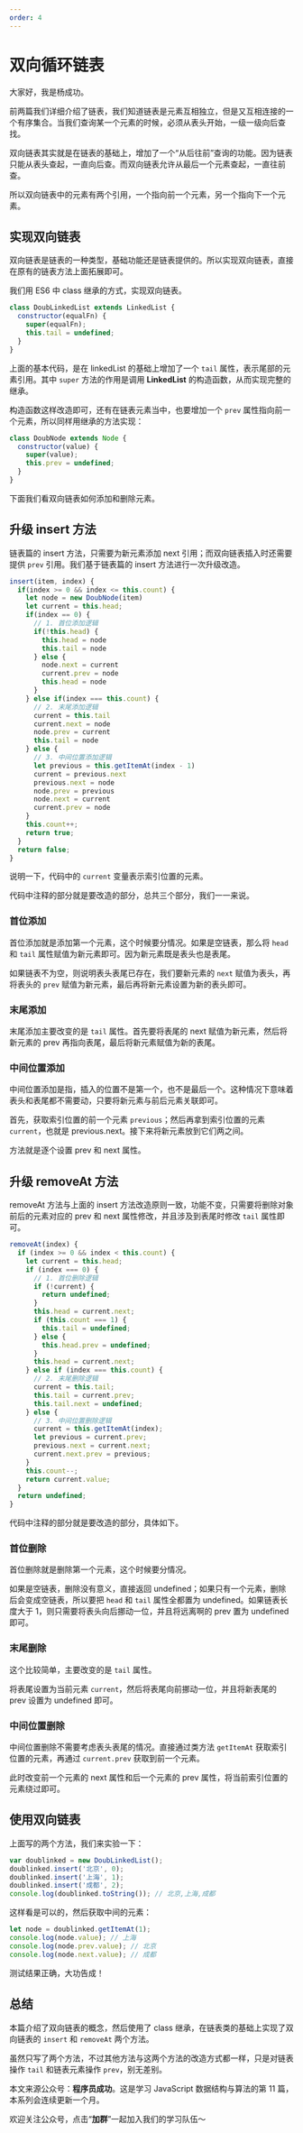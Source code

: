 ```yaml
---
order: 4
---
```


# 双向循环链表

大家好，我是杨成功。

前两篇我们详细介绍了链表，我们知道链表是元素互相独立，但是又互相连接的一个有序集合。当我们查询某一个元素的时候，必须从表头开始，一级一级向后查找。

双向链表其实就是在链表的基础上，增加了一个“从后往前”查询的功能。因为链表只能从表头查起，一直向后查。而双向链表允许从最后一个元素查起，一直往前查。

所以双向链表中的元素有两个引用，一个指向前一个元素，另一个指向下一个元素。

## 实现双向链表

双向链表是链表的一种类型，基础功能还是链表提供的。所以实现双向链表，直接在原有的链表方法上面拓展即可。

我们用 ES6 中 class 继承的方式，实现双向链表。

```js
class DoubLinkedList extends LinkedList {
  constructor(equalFn) {
    super(equalFn);
    this.tail = undefined;
  }
}
```

上面的基本代码，是在 linkedList 的基础上增加了一个 `tail` 属性，表示尾部的元素引用。其中 `super` 方法的作用是调用 **LinkedList** 的构造函数，从而实现完整的继承。

构造函数这样改造即可，还有在链表元素当中，也要增加一个 `prev` 属性指向前一个元素，所以同样用继承的方法实现：

```js
class DoubNode extends Node {
  constructor(value) {
    super(value);
    this.prev = undefined;
  }
}
```

下面我们看双向链表如何添加和删除元素。

## 升级 insert 方法

链表篇的 insert 方法，只需要为新元素添加 next 引用；而双向链表插入时还需要提供 `prev` 引用。我们基于链表篇的 insert 方法进行一次升级改造。

```js
insert(item, index) {
  if(index >= 0 && index <= this.count) {
    let node = new DoubNode(item)
    let current = this.head;
    if(index == 0) {
      // 1. 首位添加逻辑
      if(!this.head) {
        this.head = node
        this.tail = node
      } else {
        node.next = current
        current.prev = node
        this.head = node
      }
    } else if(index === this.count) {
      // 2. 末尾添加逻辑
      current = this.tail
      current.next = node
      node.prev = current
      this.tail = node
    } else {
      // 3. 中间位置添加逻辑
      let previous = this.getItemAt(index - 1)
      current = previous.next
      previous.next = node
      node.prev = previous
      node.next = current
      current.prev = node
    }
    this.count++;
    return true;
  }
  return false;
}
```

说明一下，代码中的 `current` 变量表示索引位置的元素。

代码中注释的部分就是要改造的部分，总共三个部分，我们一一来说。

### 首位添加

首位添加就是添加第一个元素，这个时候要分情况。如果是空链表，那么将 `head` 和 `tail` 属性赋值为新元素即可。因为新元素既是表头也是表尾。

如果链表不为空，则说明表头表尾已存在，我们要新元素的 `next` 赋值为表头，再将表头的 `prev` 赋值为新元素，最后再将新元素设置为新的表头即可。

### 末尾添加

末尾添加主要改变的是 `tail` 属性。首先要将表尾的 next 赋值为新元素，然后将新元素的 prev 再指向表尾，最后将新元素赋值为新的表尾。

### 中间位置添加

中间位置添加是指，插入的位置不是第一个，也不是最后一个。这种情况下意味着表头和表尾都不需要动，只要将新元素与前后元素关联即可。

首先，获取索引位置的前一个元素 `previous`；然后再拿到索引位置的元素 `current`，也就是 previous.next。接下来将新元素放到它们两之间。

方法就是逐个设置 prev 和 next 属性。

## 升级 removeAt 方法

removeAt 方法与上面的 insert 方法改造原则一致，功能不变，只需要将删除对象前后的元素对应的 prev 和 next 属性修改，并且涉及到表尾时修改 `tail` 属性即可。

```js
removeAt(index) {
  if (index >= 0 && index < this.count) {
    let current = this.head;
    if (index === 0) {
      // 1. 首位删除逻辑
      if (!current) {
        return undefined;
      }
      this.head = current.next;
      if (this.count === 1) {
        this.tail = undefined;
      } else {
        this.head.prev = undefined;
      }
      this.head = current.next;
    } else if (index === this.count) {
      // 2. 末尾删除逻辑
      current = this.tail;
      this.tail = current.prev;
      this.tail.next = undefined;
    } else {
      // 3. 中间位置删除逻辑
      current = this.getItemAt(index);
      let previous = current.prev;
      previous.next = current.next;
      current.next.prev = previous;
    }
    this.count--;
    return current.value;
  }
  return undefined;
}
```

代码中注释的部分就是要改造的部分，具体如下。

### 首位删除

首位删除就是删除第一个元素，这个时候要分情况。

如果是空链表，删除没有意义，直接返回 undefined；如果只有一个元素，删除后会变成空链表，所以要把 `head` 和 `tail` 属性全都置为 undefined。如果链表长度大于 1，则只需要将表头向后挪动一位，并且将远离啊的 prev 置为 undefined 即可。

### 末尾删除

这个比较简单，主要改变的是 `tail` 属性。

将表尾设置为当前元素 `current`，然后将表尾向前挪动一位，并且将新表尾的 prev 设置为 undefined 即可。

### 中间位置删除

中间位置删除不需要考虑表头表尾的情况。直接通过类方法 `getItemAt` 获取索引位置的元素，再通过 `current.prev` 获取到前一个元素。

此时改变前一个元素的 next 属性和后一个元素的 prev 属性，将当前索引位置的元素绕过即可。

## 使用双向链表

上面写的两个方法，我们来实验一下：

```js
var doublinked = new DoubLinkedList();
doublinked.insert('北京', 0);
doublinked.insert('上海', 1);
doublinked.insert('成都', 2);
console.log(doublinked.toString()); // 北京,上海,成都
```

这样看是可以的，然后获取中间的元素：

```js
let node = doublinked.getItemAt(1);
console.log(node.value); // 上海
console.log(node.prev.value); // 北京
console.log(node.next.value); // 成都
```

测试结果正确，大功告成！

## 总结

本篇介绍了双向链表的概念，然后使用了 class 继承，在链表类的基础上实现了双向链表的 `insert` 和 `removeAt` 两个方法。

虽然只写了两个方法，不过其他方法与这两个方法的改造方式都一样，只是对链表操作 `tail` 和链表元素操作 `prev`，别无差别。

本文来源公众号：**程序员成功**。这是学习 JavaScript 数据结构与算法的第 11 篇，本系列会连续更新一个月。

欢迎关注公众号，点击“**加群**”一起加入我们的学习队伍～
